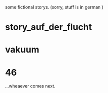 some fictional storys.
(sorry, stuff is in german )

# story_auf_der_flucht

# vakuum

# 46

...wheaever comes next.
